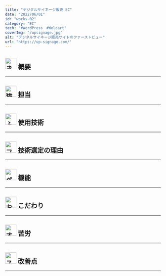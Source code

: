 ```yaml
---
title: "デジタルサイネージ販売 EC"
date: "2022/06/01"
id: "works-02"
category: "EC"
tech: "#WordPress　#Welcart"
coverImg: "/upsignage.jpg"
alt: "デジタルサイネージ販売サイトのファーストビュー"
url: "https://up-signage.com/"
---
```


<h2>
<img src="/fox.svg" alt="きつねのイラスト" width="36px" height="36px" loading="lazy">
<strong>概要</strong>
</h2>

---

<h2>
<img src="/cat.svg" alt="猫のイラスト" width="36px" height="36px" loading="lazy">
<strong>担当</strong>
</h2>

---

<h2>
<img src="/owl.svg" alt="ふくろうのイラスト" width="36px" height="36px" loading="lazy">
<strong>使用技術</strong>
</h2>

---

<h2>
<img src="/flamingo.svg" alt="フラミンゴのイラスト" width="36px" height="36px" loading="lazy">
<strong>技術選定の理由</strong>
</h2>

---

<h2>
<img src="/penguin.svg" alt="ペンギンのイラスト" width="36px" height="36px" loading="lazy">
<strong>機能</strong>
</h2>

---

<h2>
<img src="/monkey.svg" alt="お猿さんのイラスト" width="36px" height="36px" loading="lazy">
<strong>こだわり</strong>
</h2>

---

<h2>
<img src="/wolf.svg" alt="オオカミのイラスト" width="36px" height="36px" loading="lazy">
<strong>苦労</strong>
</h2>

---

<h2>
<img src="/skunk.svg" alt="スカンクのイラスト" width="36px" height="36px" loading="lazy">
<strong>改善点</strong>
</h2>

---
